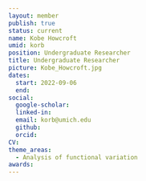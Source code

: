 ```yaml
---
layout: member
publish: true
status: current
name: Kobe Howcroft
umid: korb
position: Undergraduate Researcher
title: Undergraduate Researcher 
picture: Kobe_Howcroft.jpg
dates:
  start: 2022-09-06
  end: 
social: 
  google-scholar: 
  linked-in: 
  email: korb@umich.edu
  github:
  orcid:
CV: 
theme_areas:
  - Analysis of functional variation
awards:
---
```



